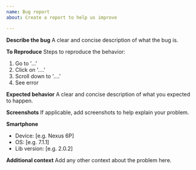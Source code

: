 ```yaml
---
name: Bug report
about: Create a report to help us improve

---
```


**Describe the bug**
A clear and concise description of what the bug is.

**To Reproduce**
Steps to reproduce the behavior:
1. Go to '...'
2. Click on '....'
3. Scroll down to '....'
4. See error

**Expected behavior**
A clear and concise description of what you expected to happen.

**Screenshots**
If applicable, add screenshots to help explain your problem.

**Smartphone**
 - Device: [e.g. Nexus 6P]
 - OS: [e.g. 7.1.1]
 - Lib version: [e.g. 2.0.2]

**Additional context**
Add any other context about the problem here.
